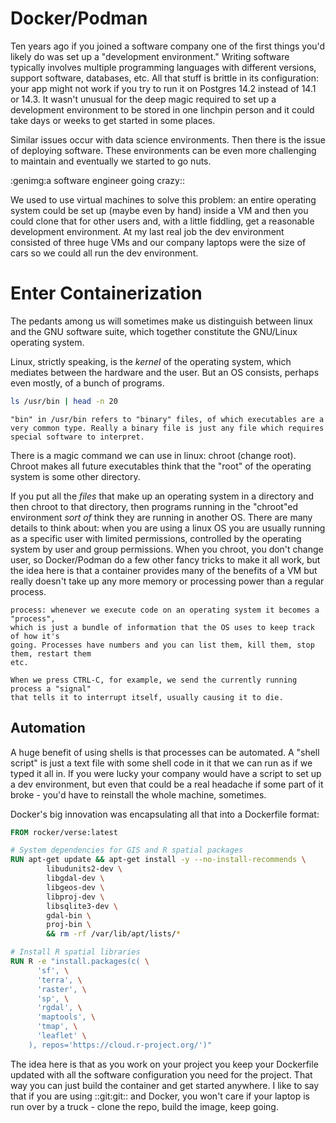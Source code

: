 Docker/Podman
=============

Ten years ago if you joined a software company one of the first things
you'd likely do was set up a "development environment." Writing software
typically involves multiple programming languages with different versions, support
software, databases, etc. All that stuff is brittle in its configuration: your app
might not work if you try to run it on Postgres 14.2 instead of 14.1 or 14.3. 
It wasn't unusual for the deep magic required to set up a development environment
to be stored in one linchpin person and it could take days or weeks to get started
in some places. 

Similar issues occur with data science environments. Then there is the issue of
deploying software. These environments can be even more challenging to maintain
and eventually we started to go nuts.

:genimg:a software engineer going crazy::


We used to use virtual machines to solve this problem: an entire operating system could be
set up (maybe even by hand) inside a VM and then you could clone that for other users
and, with a little fiddling, get a reasonable development environment. At my last
real job the dev environment consisted of three huge VMs and our company laptops
were the size of cars so we could all run the dev environment.

Enter Containerization
======================

The pedants among us will sometimes make us distinguish between linux and 
the GNU software suite, which together constitute the GNU/Linux operating system.

Linux, strictly speaking, is the _kernel_ of the operating system, which mediates
between the hardware and the user. But an OS consists, perhaps even mostly, of 
a bunch of programs.

```bash 
ls /usr/bin | head -n 20
```

```sidebar
"bin" in /usr/bin refers to "binary" files, of which executables are a very common type. Really a binary file is just any file which requires special software to interpret. 
```

There is a magic command we can use in linux: chroot (change root). Chroot
makes all future executables think that the "root" of the operating system is some other
directory. 

If you put all the _files_ that make up an operating system in a directory and then
chroot to that directory, then programs running in the "chroot"ed environment 
_sort of_ think they are running in another OS. There are many details to think
about: when you are using a linux OS you are usually running as a specific user
with limited permissions, controlled by the operating system by user and group
permissions. When you chroot, you don't change user, so Docker/Podman do a few
other fancy tricks to make it all work, but the idea here is that a container
provides many of the benefits of a VM but really doesn't take up any more memory
or processing power than a regular process.

```sidebar
process: whenever we execute code on an operating system it becomes a "process",
which is just a bundle of information that the OS uses to keep track of how it's
going. Processes have numbers and you can list them, kill them, stop them, restart them
etc. 

When we press CTRL-C, for example, we send the currently running process a "signal"
that tells it to interrupt itself, usually causing it to die.
```


Automation
----------

A huge benefit of using shells is that processes can be automated. A "shell script"
is just a text file with some shell code in it that we can run as if we typed
it all in. If you were lucky your company would have a script to set up a dev
environment, but even that could be a real headache if some part of it broke - you'd have to
reinstall the whole machine, sometimes.

Docker's big innovation was encapsulating all that into a Dockerfile format:

```Dockerfile 
FROM rocker/verse:latest

# System dependencies for GIS and R spatial packages
RUN apt-get update && apt-get install -y --no-install-recommends \
        libudunits2-dev \
        libgdal-dev \
        libgeos-dev \
        libproj-dev \
        libsqlite3-dev \
        gdal-bin \
        proj-bin \
        && rm -rf /var/lib/apt/lists/*

# Install R spatial libraries
RUN R -e "install.packages(c( \
      'sf', \
      'terra', \
      'raster', \
      'sp', \
      'rgdal', \
      'maptools', \
      'tmap', \
      'leaflet' \
    ), repos='https://cloud.r-project.org/')"

```

The idea here is that as you work on your project you keep your Dockerfile updated with all the software configuration
you need for the project. That way you can just build the container and get started anywhere. 
I like to say that if you are using ::git:git:: and Docker, you won't care if your laptop is run over by a truck - clone the repo, build the image, keep going.
